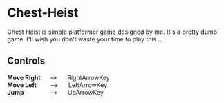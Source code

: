 # Chest-Heist  
  
Chest Heist is simple platformer game designed by me. It's a pretty dumb game. I'll wish you don't waste your time to play this ...  
  
  
## Controls  
**Move Right** &nbsp; &nbsp;  --> &nbsp;&nbsp;&nbsp;&nbsp;  RightArrowKey  
**Move Left**  &nbsp; &nbsp;&nbsp; &nbsp;  --> &nbsp;&nbsp;&nbsp;&nbsp;  LeftArrowKey  
**Jump** &nbsp;&nbsp; &nbsp; &nbsp; &nbsp; &nbsp; &nbsp; &nbsp;--> &nbsp;&nbsp;&nbsp;&nbsp;  UpArrowKey  
